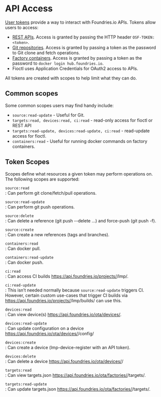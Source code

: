 # API Access

[User tokens](https://app.foundries.io/settings/tokens/) provide a way
to interact with Foundries.io APIs. Tokens allow users to access:

  -   [REST APIs](https://api.foundries.io/ota/). Access is granted by
      passing the HTTP header `OSF-TOKEN: <token>`.
  -   [Git repositories](https://source.foundries.io/). Access is
      granted by passing a token as the password to Git clone and fetch
      operations.
  -   [Factory containers](https://hub.foundries.io/). Access is granted
      by passing a token as the password to
      `docker login hub.foundries.io`.
  -   Fioctl uses Application Credentials for OAuth2 access to APIs.

All tokens are created with scopes to help limit what they can do.

## Common scopes

Some common scopes users may find handy include:

- `source:read-update` - Useful for Git.
- `targets:read, devices:read, ci:read` - read-only access for fioctl or REST API
- `targets:read-update, devices:read-update, ci:read` - read-update access for fioctl.
- `containers:read` - Useful for running docker commands on factory containers.

## Token Scopes

Scopes define what resources a given token may perform operations on.
The following scopes are supported:

`source:read`  
: Can perform git clone/fetch/pull operations.

`source:read-update`  
: Can perform git push operations.

`source:delete`  
: Can delete a reference (git push --delete ...) and force-push (git push -f).

`source:create`  
: Can create a new references (tags and branches).

`containers:read`  
: Can docker pull.

`containers:read-update`  
: Can docker push.

`ci:read`  
: Can access CI builds https://api.foundries.io/projects/<factory>/lmp/.

`ci:read-update`  
: This isn’t needed normally because `source:read-update` triggers CI. However,
certain custom use-cases that trigger CI builds via
https://api.foundries.io/projects/<factory>/lmp/builds/ can use this.

`devices:read`  
: Can view device(s) https://api.foundries.io/ota/devices/.

`devices:read-update`  
: Can update configuration on a device
https://api.foundries.io/ota/devices/<device>/config/

`devices:create`  
: Can create a device (lmp-device-register with an API token).

`devices:delete`  
: Can delete a device https://api.foundries.io/ota/devices/<device>/

`targets:read`  
: Can view targets.json https://api.foundries.io/ota/factories/<factory>/targets/.

`targets:read-update`  
: Can update targets.json https://api.foundries.io/ota/factories/<factory>/targets/.
